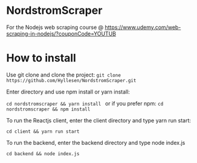 # NordstromScraper
For the Nodejs web scraping course @ https://www.udemy.com/web-scraping-in-nodejs/?couponCode=YOUTUB

# How to install

Use git clone and clone the project:
``` git clone https://github.com/Hyllesen/NordstromScraper.git ```

Enter directory and use npm install or yarn install:

```cd nordstromscraper && yarn install ```
or if you prefer npm:
```cd nordstromscraper && npm install ```

To run the Reactjs client, enter the client directory and type yarn run start:

```cd client && yarn run start```

To run the backend, enter the backend directory and type node index.js

```cd backend && node index.js```
